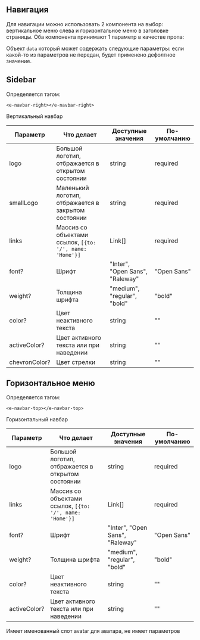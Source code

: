 ## Навигация

Для навигации можно использовать 2 компонента на выбор: вертикальное меню слева и горизонтальное меню в заголовке страницы.
Оба компонента принимают 1 параметр в качестве пропа:

Объект `data` который может содержать следующие параметры:
если какой-то из параметров не передан, будет применено дефолтное значение.
## Sidebar

Определяется тэгом:
```vue
<e-navbar-right></e-navbar-right>
```

Вертикальный навбар

| Параметр      | Что делает                                              | Доступные значения              | По-умолчанию |
| ------------- | ------------------------------------------------------- | ------------------------------- |--------------|
| logo          | Большой логотип, отбражается в открытом состоянии       | string                          | required     |
| smallLogo     | Маленький логотип, отбражается в закрытом состоянии     | string                          | required     |
| links         | Массив со объектами ссылок, `[{to: '/', name: 'Home'}]` | Link[]                          | required     |
| font?         | Шрифт                                                   | "Inter", "Open Sans", "Raleway" | "Open Sans"  |
| weight?       | Толщина шрифта                                          | "medium", "regular", "bold"     | "bold"       |
| color?        | Цвет неактивного текста                                 | string                          | ""           |
| activeColor?  | Цвет активного текста или при наведении                 | string                          | ""           |
| chevronColor? | Цвет стрелки                                            | string                          | ""           |

## Горизонтальное меню

Определяется тэгом:
```vue
<e-navbar-top></e-navbar-top>
```

Горизонтальный навбар

| Параметр      | Что делает                                              | Доступные значения              | По-умолчанию |
| ------------- | ------------------------------------------------------- | ------------------------------- |--------------|
| logo          | Большой логотип, отбражается в открытом состоянии       | string                          | required     |
| links         | Массив со объектами ссылок, `[{to: '/', name: 'Home'}]` | Link[]                          | required     |
| font?         | Шрифт                                                   | "Inter", "Open Sans", "Raleway" | "Open Sans"  |
| weight?       | Толщина шрифта                                          | "medium", "regular", "bold"     | "bold"       |
| color?        | Цвет неактивного текста                                 | string                          | ""           |
| activeColor?  | Цвет активного текста или при наведении                 | string                          | ""           |

Имеет именованный слот avatar для аватара, не имеет параметров
